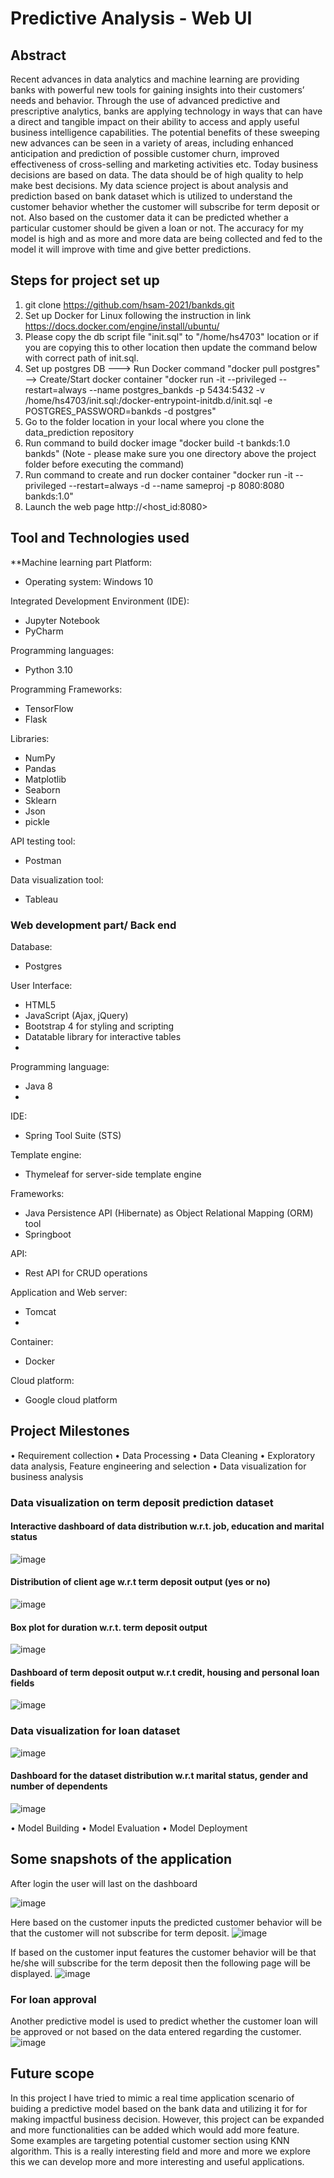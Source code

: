 # Predictive Analysis - Web UI

## Abstract
Recent advances in data analytics and machine learning are providing banks with powerful new tools for gaining insights into their customers’ needs and behavior. Through the use of advanced predictive and prescriptive analytics, banks are applying technology in ways that can have a direct and tangible impact on their ability to access and apply useful business intelligence capabilities. The potential benefits of these sweeping new advances can be seen in a variety of areas, including enhanced anticipation and prediction of possible customer churn, improved effectiveness of cross-selling and marketing activities etc. Today business decisions are based on data. The data should be of high quality to help make best decisions. My data science project is about analysis and prediction based on bank dataset which is utilized to understand the customer behavior whether the customer will subscribe for term deposit or not. Also based on the customer data it can be predicted whether a particular customer should be given a loan or not. The accuracy for my model is high and as more and more data are being collected and fed to the model it will improve with time and give better predictions.

##  Steps for project set up
1. git clone https://github.com/hsam-2021/bankds.git
2. Set up Docker for Linux following the instruction in link https://docs.docker.com/engine/install/ubuntu/
3. Please copy the db script file "init.sql" to "/home/hs4703" location or if you are copying this to other location then update the command below with correct path of init.sql.
4. Set up postgres DB ---> Run Docker command "docker pull postgres" --> Create/Start docker container "docker run -it --privileged --restart=always --name postgres_bankds -p 5434:5432 -v /home/hs4703/init.sql:/docker-entrypoint-initdb.d/init.sql -e POSTGRES_PASSWORD=bankds -d postgres"
5. Go to the folder location in your local where you clone the data_prediction repository
6. Run command to build docker image "docker build -t  bankds:1.0 bankds"   (Note - please make sure you one directory above the project folder before executing the command)
7. Run command to create and run docker container "docker run -it --privileged --restart=always -d --name sameproj -p 8080:8080 bankds:1.0"
8. Launch the web page http://<host_id:8080> 

## Tool and Technologies used

**Machine learning part Platform:
  -	Operating system: Windows 10
  
Integrated Development Environment (IDE):

  -	Jupyter Notebook
  - PyCharm
  
Programming languages:

  - Python 3.10
   
Programming Frameworks:

  -	TensorFlow
  - Flask
 
Libraries:
  -	NumPy
  -	Pandas
  -	Matplotlib
  -	Seaborn
  -	Sklearn
  -	Json
  -	pickle
  
API testing tool:
  -	Postman
  
Data visualization tool:
  -	Tableau
 
### Web development part/ Back end

Database:
  -	Postgres
 
User Interface:
  -	HTML5
  -	JavaScript (Ajax, jQuery)
  -	Bootstrap 4 for styling and scripting
  -	Datatable library for interactive tables
  -	
Programming language:
  -	Java 8
  -	
IDE:
  -	Spring Tool Suite (STS)
  	
Template engine:
  -	Thymeleaf for server-side template engine
  	
Frameworks:
  -	Java Persistence API (Hibernate) as Object Relational Mapping (ORM) tool
  -	Springboot
  	
API:
  -	Rest API for CRUD operations
  	
Application and Web server:
  -	Tomcat
  -	
Container:
  -	Docker
  
Cloud platform:
  -	Google cloud platform


## Project Milestones
• Requirement collection
• Data Processing
• Data Cleaning
• Exploratory data analysis, Feature engineering and selection
• Data visualization for business analysis
  ### Data visualization on term deposit prediction dataset
  #### Interactive dashboard of data distribution w.r.t. job, education and marital status
  ![image](https://user-images.githubusercontent.com/94940146/228030562-7db5fb0a-3bf5-4d1a-bf11-5712e159249f.png)
  #### Distribution of client age w.r.t term deposit output (yes or no)
  ![image](https://user-images.githubusercontent.com/94940146/228030652-866e6a8d-8776-42a0-85ad-7461d7319a92.png)
  #### Box plot for duration w.r.t. term deposit output
  ![image](https://user-images.githubusercontent.com/94940146/228030759-290d4122-7461-4c0c-819b-90dd185fdd11.png)
  #### Dashboard of term deposit output w.r.t credit, housing and personal loan fields
  ![image](https://user-images.githubusercontent.com/94940146/228030900-1d18a021-e1df-4cd2-ab9a-857c79ce9c39.png)
  ### Data visualization for loan dataset
  ![image](https://user-images.githubusercontent.com/94940146/228031018-8f4b3819-16f6-4e78-a0e1-221e0cebb426.png)
  #### Dashboard for the dataset distribution w.r.t marital status, gender and number of dependents
  ![image](https://user-images.githubusercontent.com/94940146/228031095-79d54ce0-764d-4680-8a35-55740fb55e35.png)


• Model Building
• Model Evaluation
• Model Deployment

## Some snapshots of the application

After login the user will last on the dashboard

![image](https://user-images.githubusercontent.com/94940146/228032129-13fd36aa-40cf-4cf1-a0bf-7c7062f3b35e.png)

Here based on the customer inputs the predicted customer behavior will be that the customer will not subscribe for term deposit.
![image](https://user-images.githubusercontent.com/94940146/228032276-fee5c737-5e97-4581-8d06-d9dd2891edd4.png)

If based on the customer input features the customer behavior will be that he/she will subscribe for the term deposit then the following page will be displayed. 
![image](https://user-images.githubusercontent.com/94940146/228032338-c2331b3f-2022-4215-b450-4b714fbd878e.png)

### For loan approval

Another predictive model is used to predict whether the customer loan will be approved or not based on the data entered regarding the customer.
![image](https://user-images.githubusercontent.com/94940146/228032520-1e7573dd-9ea1-4477-8c87-a386713fa39e.png)


## Future scope

In this project I have tried to mimic a real time application scenario of buiding a predictive model based on the bank data and utilizing it for for making impactful business decision. However, this project can be expanded and more functionalities can be added which would add more feature. Some examples are targeting potential customer section using KNN algorithm. This is a really interesting field and more and more we explore this we can develop more and more interesting and useful applications.





